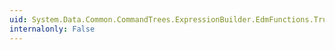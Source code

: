 ```yaml
---
uid: System.Data.Common.CommandTrees.ExpressionBuilder.EdmFunctions.TruncateTime(System.Data.Common.CommandTrees.DbExpression)
internalonly: False
---
```

